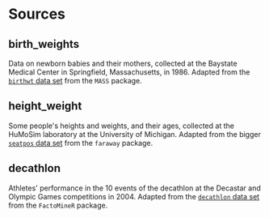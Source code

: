# Sources

## birth_weights

Data on newborn babies and their mothers, collected at the Baystate Medical Center in Springfield, Massachusetts, in 1986. Adapted from the [`birthwt` data set](https://www.rdocumentation.org/packages/MASS/topics/birthwt) from the `MASS` package.

## height_weight

Some people's heights and weights, and their ages, collected at the HuMoSim laboratory at the University of Michigan. Adapted from the bigger [`seatpos` data set](https://www.rdocumentation.org/packages/faraway/topics/seatpos) from the `faraway` package.

## decathlon

Athletes' performance in the 10 events of the decathlon at the Decastar and Olympic Games competitions in 2004. Adapted from the [`decathlon` data set](https://www.rdocumentation.org/packages/FactoMineR/topics/decathlon) from the `FactoMineR` package.
